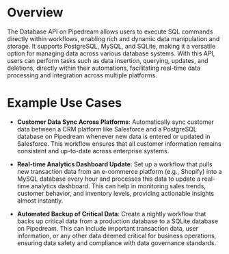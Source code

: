 # Overview

The Database API on Pipedream allows users to execute SQL commands directly within workflows, enabling rich and dynamic data manipulation and storage. It supports PostgreSQL, MySQL, and SQLite, making it a versatile option for managing data across various database systems. With this API, users can perform tasks such as data insertion, querying, updates, and deletions, directly within their automations, facilitating real-time data processing and integration across multiple platforms.

# Example Use Cases

- **Customer Data Sync Across Platforms**: Automatically sync customer data between a CRM platform like Salesforce and a PostgreSQL database on Pipedream whenever new data is entered or updated in Salesforce. This workflow ensures that all customer information remains consistent and up-to-date across enterprise systems.

- **Real-time Analytics Dashboard Update**: Set up a workflow that pulls new transaction data from an e-commerce platform (e.g., Shopify) into a MySQL database every hour and processes this data to update a real-time analytics dashboard. This can help in monitoring sales trends, customer behavior, and inventory levels, providing actionable insights almost instantly.

- **Automated Backup of Critical Data**: Create a nightly workflow that backs up critical data from a production database to a SQLite database on Pipedream. This can include important transaction data, user information, or any other data deemed critical for business operations, ensuring data safety and compliance with data governance standards.
